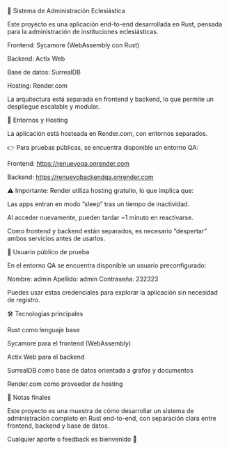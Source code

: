 📖 Sistema de Administración Eclesiástica

Este proyecto es una aplicación end-to-end desarrollada en Rust, pensada para la administración de instituciones eclesiásticas.

Frontend: Sycamore
 (WebAssembly con Rust)

Backend: Actix Web

Base de datos: SurrealDB

Hosting: Render.com

La arquitectura está separada en frontend y backend, lo que permite un despliegue escalable y modular.

🚀 Entornos y Hosting

La aplicación está hosteada en Render.com, con entornos separados.

👉 Para pruebas públicas, se encuentra disponible un entorno QA:

Frontend: https://renuevoqa.onrender.com

Backend: https://renuevobackendqa.onrender.com

⚠️ Importante:
Render utiliza hosting gratuito, lo que implica que:

Las apps entran en modo “sleep” tras un tiempo de inactividad.

Al acceder nuevamente, pueden tardar ~1 minuto en reactivarse.

Como frontend y backend están separados, es necesario “despertar” ambos servicios antes de usarlos.

🔑 Usuario público de prueba

En el entorno QA se encuentra disponible un usuario preconfigurado:

Nombre: admin
Apellido: admin
Contraseña: 232323


Puedes usar estas credenciales para explorar la aplicación sin necesidad de registro.

🛠️ Tecnologías principales

Rust como lenguaje base

Sycamore para el frontend (WebAssembly)

Actix Web para el backend

SurrealDB como base de datos orientada a grafos y documentos

Render.com como proveedor de hosting

📌 Notas finales

Este proyecto es una muestra de cómo desarrollar un sistema de administración completo en Rust end-to-end, con separación clara entre frontend, backend y base de datos.

Cualquier aporte o feedback es bienvenido 🙌
